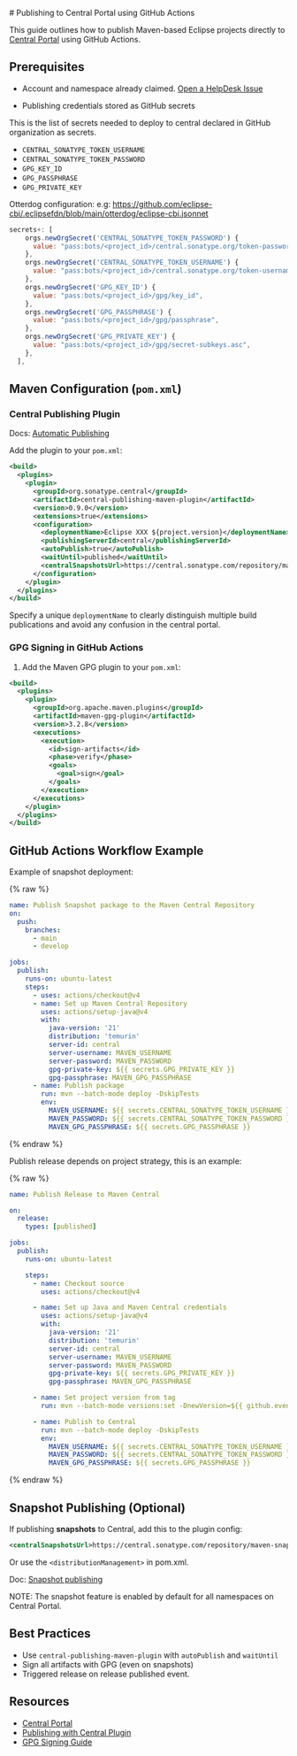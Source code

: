# Publishing to Central Portal using GitHub Actions

This guide outlines how to publish Maven-based Eclipse projects directly to [Central Portal](https://central.sonatype.org) using GitHub Actions.

## Prerequisites

* Account and namespace already claimed. [Open a HelpDesk Issue](https://gitlab.eclipse.org/eclipsefdn/helpdesk/-/issues/new)

* Publishing credentials stored as GitHub secrets

This is the list of secrets needed to deploy to central declared in GitHub organization as secrets.

* `CENTRAL_SONATYPE_TOKEN_USERNAME`
* `CENTRAL_SONATYPE_TOKEN_PASSWORD`
* `GPG_KEY_ID`
* `GPG_PASSPHRASE`
* `GPG_PRIVATE_KEY`

Otterdog configuration: e.g: https://github.com/eclipse-cbi/.eclipsefdn/blob/main/otterdog/eclipse-cbi.jsonnet

```js
secrets+: [
    orgs.newOrgSecret('CENTRAL_SONATYPE_TOKEN_PASSWORD') {
      value: "pass:bots/<project_id>/central.sonatype.org/token-password",
    },
    orgs.newOrgSecret('CENTRAL_SONATYPE_TOKEN_USERNAME') {
      value: "pass:bots/<project_id>/central.sonatype.org/token-username",
    },
    orgs.newOrgSecret('GPG_KEY_ID') {
      value: "pass:bots/<project_id>/gpg/key_id",
    },
    orgs.newOrgSecret('GPG_PASSPHRASE') {
      value: "pass:bots/<project_id>/gpg/passphrase",
    },
    orgs.newOrgSecret('GPG_PRIVATE_KEY') {
      value: "pass:bots/<project_id>/gpg/secret-subkeys.asc",
    },
  ],
```

## Maven Configuration (`pom.xml`)

### Central Publishing Plugin

Docs: [Automatic Publishing](https://central.sonatype.org/publish/publish-portal-maven/#automatic-publishing)

Add the plugin to your `pom.xml`:


```xml
<build>
  <plugins>
    <plugin>
      <groupId>org.sonatype.central</groupId>
      <artifactId>central-publishing-maven-plugin</artifactId>
      <version>0.9.0</version>
      <extensions>true</extensions>
      <configuration>
        <deploymentName>Eclipse XXX ${project.version}</deploymentName>
        <publishingServerId>central</publishingServerId>
        <autoPublish>true</autoPublish>
        <waitUntil>published</waitUntil>
        <centralSnapshotsUrl>https://central.sonatype.com/repository/maven-snapshots/</centralSnapshotsUrl>
      </configuration>
    </plugin>
  </plugins>
</build>
```

Specify a unique `deploymentName` to clearly distinguish multiple build publications and avoid any confusion in the central portal.

### GPG Signing in GitHub Actions

1. Add the Maven GPG plugin to your `pom.xml`:

```xml
<build>
  <plugins>
    <plugin>
      <groupId>org.apache.maven.plugins</groupId>
      <artifactId>maven-gpg-plugin</artifactId>
      <version>3.2.8</version>
      <executions>
        <execution>
          <id>sign-artifacts</id>
          <phase>verify</phase>
          <goals>
            <goal>sign</goal>
          </goals>
        </execution>
      </executions>
    </plugin>
  </plugins>
</build>
```

## GitHub Actions Workflow Example

Example of snapshot deployment:

{% raw %}
```yaml
name: Publish Snapshot package to the Maven Central Repository
on:
  push:
    branches:
      - main
      - develop

jobs:
  publish:
    runs-on: ubuntu-latest
    steps:
      - uses: actions/checkout@v4
      - name: Set up Maven Central Repository
        uses: actions/setup-java@v4
        with:
          java-version: '21'
          distribution: 'temurin'
          server-id: central
          server-username: MAVEN_USERNAME
          server-password: MAVEN_PASSWORD
          gpg-private-key: ${{ secrets.GPG_PRIVATE_KEY }}
          gpg-passphrase: MAVEN_GPG_PASSPHRASE
      - name: Publish package
        run: mvn --batch-mode deploy -DskipTests
        env:
          MAVEN_USERNAME: ${{ secrets.CENTRAL_SONATYPE_TOKEN_USERNAME }}
          MAVEN_PASSWORD: ${{ secrets.CENTRAL_SONATYPE_TOKEN_PASSWORD }}
          MAVEN_GPG_PASSPHRASE: ${{ secrets.GPG_PASSPHRASE }}
```
{% endraw %}

Publish release depends on project strategy, this is an example:

{% raw %}
```yaml
name: Publish Release to Maven Central

on:
  release:
    types: [published] 

jobs:
  publish:
    runs-on: ubuntu-latest

    steps:
      - name: Checkout source
        uses: actions/checkout@v4

      - name: Set up Java and Maven Central credentials
        uses: actions/setup-java@v4
        with:
          java-version: '21'
          distribution: 'temurin'
          server-id: central
          server-username: MAVEN_USERNAME
          server-password: MAVEN_PASSWORD
          gpg-private-key: ${{ secrets.GPG_PRIVATE_KEY }}
          gpg-passphrase: MAVEN_GPG_PASSPHRASE

      - name: Set project version from tag
        run: mvn --batch-mode versions:set -DnewVersion=${{ github.event.release.tag_name }} -DgenerateBackupPoms=false

      - name: Publish to Central
        run: mvn --batch-mode deploy -DskipTests
        env:
          MAVEN_USERNAME: ${{ secrets.CENTRAL_SONATYPE_TOKEN_USERNAME }}
          MAVEN_PASSWORD: ${{ secrets.CENTRAL_SONATYPE_TOKEN_PASSWORD }}
          MAVEN_GPG_PASSPHRASE: ${{ secrets.GPG_PASSPHRASE }}
```
{% endraw %}

## Snapshot Publishing (Optional)

If publishing **snapshots** to Central, add this to the plugin config:

````xml
<centralSnapshotsUrl>https://central.sonatype.com/repository/maven-snapshots/</centralSnapshotsUrl>
````

Or use the `<distributionManagement>` in pom.xml.

Doc: [Snapshot publishing](https://central.sonatype.org/publish/publish-portal-snapshots/)

NOTE: The snapshot feature is enabled by default for all namespaces on Central Portal.

## Best Practices

- Use `central-publishing-maven-plugin` with `autoPublish` and `waitUntil`
- Sign all artifacts with GPG (even on snapshots)
- Triggered release on release published event. 

## Resources

- [Central Portal](https://central.sonatype.com)
- [Publishing with Central Plugin](https://central.sonatype.org/publish/publish-portal-maven/)
- [GPG Signing Guide](https://central.sonatype.org/publish/publish-maven/#gpg-signed-components)